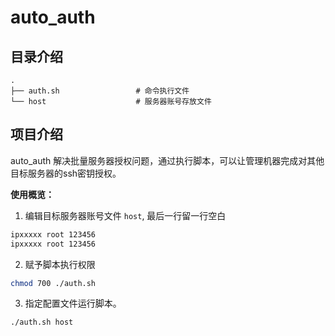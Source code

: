 # auto_auth

## 目录介绍

```
.
├── auth.sh                 # 命令执行文件
└── host                    # 服务器账号存放文件

```

## 项目介绍

auto_auth 解决批量服务器授权问题，通过执行脚本，可以让管理机器完成对其他目标服务器的ssh密钥授权。

**使用概览：**

1. 编辑目标服务器账号文件 `host`, 最后一行留一行空白
```bash
ipxxxxx root 123456
ipxxxxx root 123456

```

2. 赋予脚本执行权限
 ```bash
chmod 700 ./auth.sh
```

3. 指定配置文件运行脚本。
```bash
./auth.sh host
```